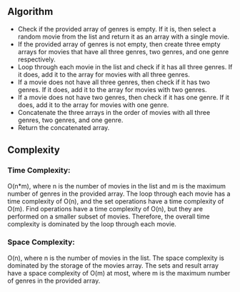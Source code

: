## Algorithm

- Check if the provided array of genres is empty. If it is, then select a random movie from the list and return it as an array with a single movie.
- If the provided array of genres is not empty, then create three empty arrays for movies that have all three genres, two genres, and one genre respectively.
- Loop through each movie in the list and check if it has all three genres. If it does, add it to the array for movies with all three genres.
- If a movie does not have all three genres, then check if it has two genres. If it does, add it to the array for movies with two genres.
- If a movie does not have two genres, then check if it has one genre. If it does, add it to the array for movies with one genre.
- Concatenate the three arrays in the order of movies with all three genres, two genres, and one genre.
- Return the concatenated array.

## Complexity

### Time Complexity:

O(n\*m), where n is the number of movies in the list and m is the maximum number of genres in the provided array. The loop through each movie has a time complexity of O(n), and the set operations have a time complexity of O(m). Find operations have a time complexity of O(n), but they are performed on a smaller subset of movies. Therefore, the overall time complexity is dominated by the loop through each movie.

### Space Complexity:

O(n), where n is the number of movies in the list. The space complexity is dominated by the storage of the movies array. The sets and result array have a space complexity of O(m) at most, where m is the maximum number of genres in the provided array.
